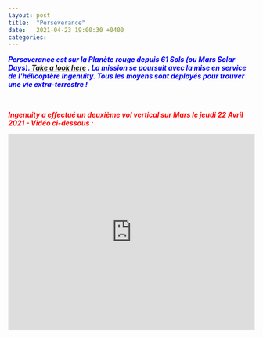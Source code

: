 ```yaml
---
layout: post
title:  "Perseverance"
date:   2021-04-23 19:00:30 +0400
categories: 
---
```

<span style="color: blue">***Perseverance est sur la Planète rouge depuis 61 Sols (ou Mars Solar Days).<a href="https://mars.nasa.gov/mars2020/" target="_blank"> Take a look here</a> . La mission se poursuit avec la mise en service de l'hélicoptère Ingenuity. Tous les moyens sont déployés pour trouver une vie extra-terrestre !***</span>
<!---
<span><a href="https://www.youtube.com/watch?v=ND7YO715QOE" target="_blank">Suivre ici en direct le premier vol d'ingenuity le 12/04/2021 à partir de 11h30 (heure Réunion)</a></span>
--->
<br>

<span style="color: red">***Ingenuity a effectué un deuxième vol vertical sur Mars le jeudi 22 Avril 2021 - Vidéo ci-dessous :***</span>
<iframe src='https://mars.nasa.gov/embed/25842/' width='100%' height='400'  scrolling='no' frameborder='0'></iframe>
<br>
<br/><br>




